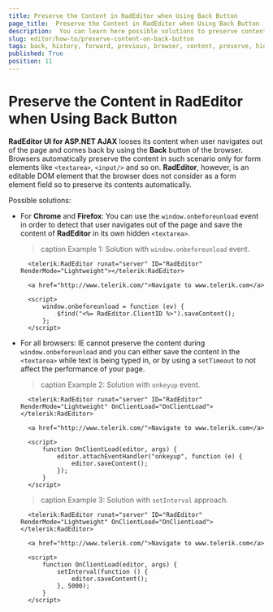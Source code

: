 ```yaml
---
title: Preserve the Content in RadEditor when Using Back Button
page_title:  Preserve the Content in RadEditor when Using Back Button | RadEditor for ASP.NET AJAX Documentation
description:  You can learn here possible solutions to preserve content when user has navigated to a page with RadEditor by using the browser's back button.
slug: editor/how-to/preserve-content-on-back-button
tags: back, history, forward, previous, browser, content, preserve, hidden, textarea, form
published: True
position: 11
---
```


# Preserve the Content in RadEditor when Using Back Button

**RadEditor UI for ASP.NET AJAX** looses its content when user navigates out of the page and comes back by using the **Back** button of the browser. Browsers automatically preserve the content in such scenario only for form elements like `<textarea>`, `<input/>` and so on. **RadEditor**, however, is an editable DOM element that the browser does not consider as a form element field so to preserve its contents automatically. 

Possible solutions: 

* For **Chrome** and **Firefox**: You can use the `window.onbeforeunload` event in order to detect that user navigates out of the page and save the content of **RadEditor** in its own hidden `<textarea>`.

	>caption Example 1: Solution with `window.onbeforeunload` event.


		<telerik:RadEditor runat="server" ID="RadEditor" RenderMode="Lightweight"></telerik:RadEditor>

		<a href="http://www.telerik.com/">Navigate to www.telerik.com</a>

		<script>
			window.onbeforeunload = function (ev) {
				$find("<%= RadEditor.ClientID %>").saveContent();
			};
		</script>


* For all browsers: IE cannot preserve the content during `window.onbeforeunload` and you can either save the content in the `<textarea>` while text is being typed in, or by using a `setTimeout` to not affect the performance of your page.

	>caption Example 2: Solution with `onkeyup` event.


		<telerik:RadEditor runat="server" ID="RadEditor" RenderMode="Lightweight" OnClientLoad="OnClientLoad"></telerik:RadEditor>

		<a href="http://www.telerik.com/">Navigate to www.telerik.com</a>

		<script>
			function OnClientLoad(editor, args) {
				editor.attachEventHandler("onkeyup", function (e) {
					editor.saveContent();
				});
			}
		</script>


	>caption Example 3: Solution with `setInterval` approach.


		<telerik:RadEditor runat="server" ID="RadEditor" RenderMode="Lightweight" OnClientLoad="OnClientLoad"></telerik:RadEditor>

		<a href="http://www.telerik.com/">Navigate to www.telerik.com</a>

		<script>
			function OnClientLoad(editor, args) {
				setInterval(function () {
					editor.saveContent();
				}, 5000);
			}
		</script>


